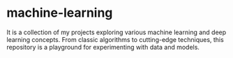 # machine-learning
It is a collection of my projects exploring various machine learning and deep learning concepts. From classic algorithms to cutting-edge techniques, this repository is a playground for experimenting with data and models.
